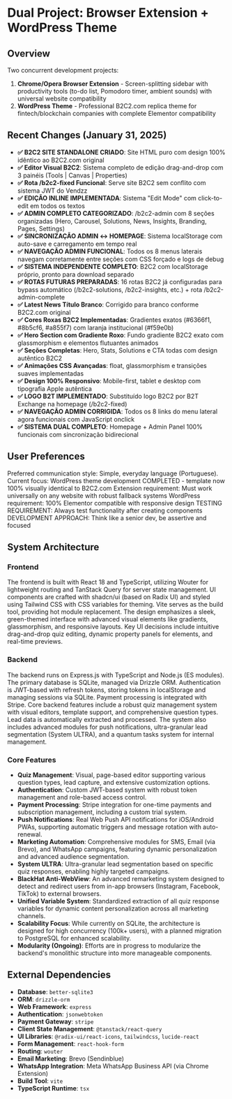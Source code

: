 # Dual Project: Browser Extension + WordPress Theme

## Overview
Two concurrent development projects: 
1) **Chrome/Opera Browser Extension** - Screen-splitting sidebar with productivity tools (to-do list, Pomodoro timer, ambient sounds) with universal website compatibility
2) **WordPress Theme** - Professional B2C2.com replica theme for fintech/blockchain companies with complete Elementor compatibility

## Recent Changes (January 31, 2025)
- **✅ B2C2 SITE STANDALONE CRIADO**: Site HTML puro com design 100% idêntico ao B2C2.com original
- **✅ Editor Visual B2C2**: Sistema completo de edição drag-and-drop com 3 painéis (Tools | Canvas | Properties)
- **✅ Rota /b2c2-fixed Funcional**: Serve site B2C2 sem conflito com sistema JWT do Vendzz
- **✅ EDIÇÃO INLINE IMPLEMENTADA**: Sistema "Edit Mode" com click-to-edit em todos os textos
- **✅ ADMIN COMPLETO CATEGORIZADO**: /b2c2-admin com 8 seções organizadas (Hero, Carousel, Solutions, News, Insights, Branding, Pages, Settings)
- **✅ SINCRONIZAÇÃO ADMIN ↔ HOMEPAGE**: Sistema localStorage com auto-save e carregamento em tempo real
- **✅ NAVEGAÇÃO ADMIN FUNCIONAL**: Todos os 8 menus laterais navegam corretamente entre seções com CSS forçado e logs de debug
- **✅ SISTEMA INDEPENDENTE COMPLETO**: B2C2 com localStorage próprio, pronto para download separado
- **✅ ROTAS FUTURAS PREPARADAS**: 16 rotas B2C2 já configuradas para bypass automático (/b2c2-solutions, /b2c2-insights, etc.) + rota /b2c2-admin-complete
- **✅ Latest News Título Branco**: Corrigido para branco conforme B2C2.com original
- **✅ Cores Roxas B2C2 Implementadas**: Gradientes exatos (#6366f1, #8b5cf6, #a855f7) com laranja institucional (#f59e0b)
- **✅ Hero Section com Gradiente Roxo**: Fundo gradiente B2C2 exato com glassmorphism e elementos flutuantes animados
- **✅ Seções Completas**: Hero, Stats, Solutions e CTA todas com design autêntico B2C2
- **✅ Animações CSS Avançadas**: float, glassmorphism e transições suaves implementadas
- **✅ Design 100% Responsivo**: Mobile-first, tablet e desktop com tipografia Apple autêntica
- **✅ LOGO B2T IMPLEMENTADO**: Substituído logo B2C2 por B2T Exchange na homepage (/b2c2-fixed)
- **✅ NAVEGAÇÃO ADMIN CORRIGIDA**: Todos os 8 links do menu lateral agora funcionais com JavaScript onclick
- **✅ SISTEMA DUAL COMPLETO**: Homepage + Admin Panel 100% funcionais com sincronização bidirecional

## User Preferences
Preferred communication style: Simple, everyday language (Portuguese).
Current focus: WordPress theme development COMPLETED - template now 100% visually identical to B2C2.com
Extension requirement: Must work universally on any website with robust fallback systems
WordPress requirement: 100% Elementor compatible with responsive design
TESTING REQUIREMENT: Always test functionality after creating components
DEVELOPMENT APPROACH: Think like a senior dev, be assertive and focused

## System Architecture

### Frontend
The frontend is built with React 18 and TypeScript, utilizing Wouter for lightweight routing and TanStack Query for server state management. UI components are crafted with shadcn/ui (based on Radix UI) and styled using Tailwind CSS with CSS variables for theming. Vite serves as the build tool, providing hot module replacement. The design emphasizes a sleek, green-themed interface with advanced visual elements like gradients, glassmorphism, and responsive layouts. Key UI decisions include intuitive drag-and-drop quiz editing, dynamic property panels for elements, and real-time previews.

### Backend
The backend runs on Express.js with TypeScript and Node.js (ES modules). The primary database is SQLite, managed via Drizzle ORM. Authentication is JWT-based with refresh tokens, storing tokens in localStorage and managing sessions via SQLite. Payment processing is integrated with Stripe. Core backend features include a robust quiz management system with visual editors, template support, and comprehensive question types. Lead data is automatically extracted and processed. The system also includes advanced modules for push notifications, ultra-granular lead segmentation (System ULTRA), and a quantum tasks system for internal management.

### Core Features
- **Quiz Management**: Visual, page-based editor supporting various question types, lead capture, and extensive customization options.
- **Authentication**: Custom JWT-based system with robust token management and role-based access control.
- **Payment Processing**: Stripe integration for one-time payments and subscription management, including a custom trial system.
- **Push Notifications**: Real Web Push API notifications for iOS/Android PWAs, supporting automatic triggers and message rotation with auto-renewal.
- **Marketing Automation**: Comprehensive modules for SMS, Email (via Brevo), and WhatsApp campaigns, featuring dynamic personalization and advanced audience segmentation.
- **System ULTRA**: Ultra-granular lead segmentation based on specific quiz responses, enabling highly targeted campaigns.
- **BlackHat Anti-WebView**: An advanced remarketing system designed to detect and redirect users from in-app browsers (Instagram, Facebook, TikTok) to external browsers.
- **Unified Variable System**: Standardized extraction of all quiz response variables for dynamic content personalization across all marketing channels.
- **Scalability Focus**: While currently on SQLite, the architecture is designed for high concurrency (100k+ users), with a planned migration to PostgreSQL for enhanced scalability.
- **Modularity (Ongoing)**: Efforts are in progress to modularize the backend's monolithic structure into more manageable components.

## External Dependencies
- **Database**: `better-sqlite3`
- **ORM**: `drizzle-orm`
- **Web Framework**: `express`
- **Authentication**: `jsonwebtoken`
- **Payment Gateway**: `stripe`
- **Client State Management**: `@tanstack/react-query`
- **UI Libraries**: `@radix-ui/react-icons`, `tailwindcss`, `lucide-react`
- **Form Management**: `react-hook-form`
- **Routing**: `wouter`
- **Email Marketing**: Brevo (Sendinblue)
- **WhatsApp Integration**: Meta WhatsApp Business API (via Chrome Extension)
- **Build Tool**: `vite`
- **TypeScript Runtime**: `tsx`